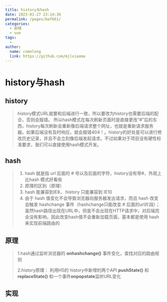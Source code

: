 ```yaml
---
title: history与hash
date: 2023-01-27 23:14:39
permalink: /pages/baf661/
categories:
  - 前端
  - vue
tags:
  - 
author: 
  name: comelong
  link: https://github.com/mjlxiaoma
---
```

# history与hash
## history
>  history模式URL就要和后端进行一致，所以要改为history也需要后端的配合，否则会报错。
所以hash模式在每次刷新页面时是直接更改“#”后的东西，history每次刷新会重新像后端请求整个网址，也就是重新请求服务器。如果后端没有及时响应，就会报错404！。history的好处是可以进行修改历史记录，并且不会立刻像后端发起请求。不过如果对于项目没有硬性标准要求，我们可以直接使用hash模式开发。
## hash

> 1. hash 就是指 url 后面的 # 号以及后面的字符，history没有带#，外观上比hash 模式好看些
> 2. 原理的区别（原理）
> 3. hash 能兼容到IE8， history 只能兼容到 IE10
> 4. 由于 hash 值变化不会导致浏览器向服务器发出请求，而且 hash 改变会触发 hashchange 事件（hashchange只能改变 # 后面的url片段）；虽然hash路径出现在URL中，但是不会出现在HTTP请求中，对后端完全没有影响，因此改变hash值不会重新加载页面，基本都是使用 hash 来实现前端路由的

## 原理

>1.hash通过监听浏览器的 **onhashchange()** 事件变化，查找对应的路由规则
>
>2.history原理： 利用H5的 history中新增的两个API **pushState()** 和 **replaceState()** 和一个事件**onpopstate**监听URL变化

## 实现